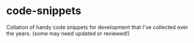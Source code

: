 # code-snippets
Collation of handy code snippets for development that I've collected over the years.
(some may need updated or reviewed!)